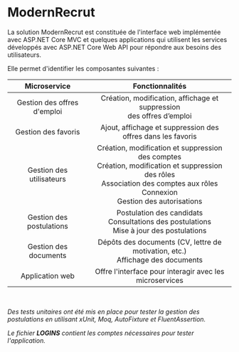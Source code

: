 # ModernRecrut

La solution ModernRecrut est constituée de l'interface web implémentée avec ASP.NET Core MVC et quelques applications qui utilisent les services développés avec ASP.NET Core Web API pour répondre aux besoins des utilisateurs.

Elle permet d'identifier les composantes suivantes :

| Microservice | Fonctionnalités |
|:---:|:---:|
| Gestion des offres d'emploi | Création, modification, affichage et suppression<br>des offres d’emploi |
| Gestion des favoris | Ajout, affichage et suppression des offres dans les favoris |
| Gestion des utilisateurs | Création, modification et suppression des comptes<br>Création, modification et suppression des rôles<br>Association des comptes aux rôles<br>Connexion<br>Gestion des autorisations |
| Gestion des postulations | Postulation des candidats<br>Consultations des postulations<br>Mise à jour des postulations |
| Gestion des documents | Dépôts des documents (CV, lettre de motivation, etc.)<br>Affichage des documents |
| Application web | Offre l'interface pour interagir avec les microservices |

<br>

*Des tests unitaires ont été mis en place pour tester la gestion des postulations en utilisant xUnit, Moq, AutoFixture et FluentAssertion.*

*Le fichier **LOGINS** contient les comptes nécessaires pour tester l'application.*
